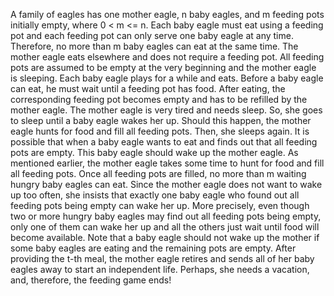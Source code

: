 A family of eagles has one mother eagle, n baby eagles, and m feeding pots initially empty, where 0 < m <= n. Each baby eagle must eat using a feeding pot and each feeding pot can only serve one baby eagle at any time. Therefore, no more than m baby eagles can eat at the same time. The mother eagle eats elsewhere and does not require a feeding pot. All feeding pots are assumed to be empty at the very beginning and the mother eagle is sleeping.
Each baby eagle plays for a while and eats. Before a baby eagle can eat, he must wait until a feeding pot has food. After eating, the corresponding feeding pot becomes empty and has to be refilled by the mother eagle.
The mother eagle is very tired and needs sleep. So, she goes to sleep until a baby eagle wakes her up. Should this happen, the mother eagle hunts for food and fill all feeding pots. Then, she sleeps again. It is possible that when a baby eagle wants to eat and finds out that all feeding pots are empty. This baby eagle should wake up the mother eagle. As mentioned earlier, the mother eagle takes some time to hunt for food and fill all feeding pots. Once all feeding pots are filled, no more than m waiting hungry baby eagles can eat. Since the mother eagle does not want to wake up too often, she insists that exactly one baby eagle who found out all feeding pots being empty can wake her up. More precisely, even though two or more hungry baby eagles may find out all feeding pots being empty, only one of them can wake her up and all the others just wait until food will become available.
Note that a baby eagle should not wake up the mother if some baby eagles are eating and the remaining pots are empty.
After providing the t-th meal, the mother eagle retires and sends all of her baby eagles away to start an independent life. Perhaps, she needs a vacation, and, therefore, the feeding game ends!